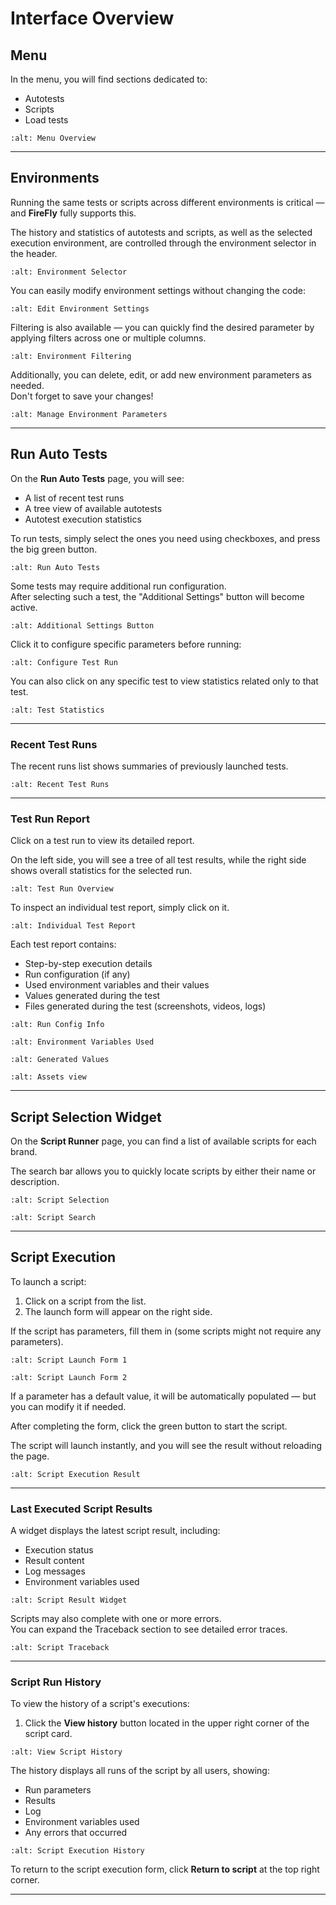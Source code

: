 # Interface Overview

## Menu

In the menu, you will find sections dedicated to:

- Autotests
- Scripts
- Load tests

```{image} /_static/images/interface_overview_menu.png
:alt: Menu Overview
```

---

## Environments

Running the same tests or scripts across different environments is critical — and **FireFly** fully supports this.

The history and statistics of autotests and scripts, as well as the selected execution environment, are controlled through the environment selector in the header.

```{image} /_static/images/interface_overview_env_open.png
:alt: Environment Selector
```

You can easily modify environment settings without changing the code:

```{image} /_static/images/interface_overview_env_overview.png
:alt: Edit Environment Settings
```

Filtering is also available — you can quickly find the desired parameter by applying filters across one or multiple columns.

```{image} /_static/images/interface_overview_env_search.png
:alt: Environment Filtering
```

Additionally, you can delete, edit, or add new environment parameters as needed.  
Don't forget to save your changes!

```{image} /_static/images/interface_overview_env_edit.png
:alt: Manage Environment Parameters
```

---

## Run Auto Tests

On the **Run Auto Tests** page, you will see:

- A list of recent test runs
- A tree view of available autotests
- Autotest execution statistics

To run tests, simply select the ones you need using checkboxes, and press the big green button.

```{image} /_static/images/interface_overview_autotest_overview.png
:alt: Run Auto Tests
```

Some tests may require additional run configuration.  
After selecting such a test, the "Additional Settings" button will become active.

```{image} /_static/images/interface_overview_autotest_run_config_open.png
:alt: Additional Settings Button
```

Click it to configure specific parameters before running:

```{image} /_static/images/interface_overview_autotest_run_config_edit.png
:alt: Configure Test Run
```

You can also click on any specific test to view statistics related only to that test.

```{image} /_static/images/interface_overview_autotest_one_test_history.png
:alt: Test Statistics
```

---

### Recent Test Runs

The recent runs list shows summaries of previously launched tests.

```{image} /_static/images/interface_overview_test_runs.png
:alt: Recent Test Runs
```

---

### Test Run Report

Click on a test run to view its detailed report.

On the left side, you will see a tree of all test results, while the right side shows overall statistics for the selected run.

```{image} /_static/images/interface_overview_test_run_select.png
:alt: Test Run Overview
```

To inspect an individual test report, simply click on it.

```{image} /_static/images/interface_overview_test_run_one_test_view.png
:alt: Individual Test Report
```

Each test report contains:

- Step-by-step execution details
- Run configuration (if any)
- Used environment variables and their values
- Values generated during the test
- Files generated during the test (screenshots, videos, logs)

```{image} /_static/images/interface_overview_one_test_report_run_config.png
:alt: Run Config Info
```

```{image} /_static/images/interface_overview_one_test_report_env_used.png
:alt: Environment Variables Used
```

```{image} /_static/images/interface_overview_one_test_report_generated.png
:alt: Generated Values
```

```{image} /_static/images/interface_overview_one_test_report_assets.png
:alt: Assets view
```

---

## Script Selection Widget

On the **Script Runner** page, you can find a list of available scripts for each brand.

The search bar allows you to quickly locate scripts by either their name or description.

```{image} /_static/images/interface_overview_scripts_overview.png
:alt: Script Selection
```
```{image} /_static/images/interface_overview_scripts_search.png
:alt: Script Search
```

---

## Script Execution

To launch a script:

1. Click on a script from the list.
2. The launch form will appear on the right side.

If the script has parameters, fill them in (some scripts might not require any parameters).

```{image} /_static/images/interface_overview_scripts_run_1.png
:alt: Script Launch Form 1
```

```{image} /_static/images/interface_overview_scripts_run_2.png
:alt: Script Launch Form 2
```

If a parameter has a default value, it will be automatically populated — but you can modify it if needed.

After completing the form, click the green button to start the script.

The script will launch instantly, and you will see the result without reloading the page.

```{image} /_static/gif/interface_overview_scripts_execute.gif
:alt: Script Execution Result
```

---

### Last Executed Script Results

A widget displays the latest script result, including:

- Execution status
- Result content
- Log messages
- Environment variables used

```{image} /_static/images/interface_overview_scripts_result.png
:alt: Script Result Widget
```

Scripts may also complete with one or more errors.  
You can expand the Traceback section to see detailed error traces.

```{image} /_static/images/interface_overview_scripts_error.png
:alt: Script Traceback
```

---

### Script Run History

To view the history of a script's executions:

1. Click the **View history** button located in the upper right corner of the script card.

```{image} /_static/images/interface_overview_scripts_view_history.png
:alt: View Script History
```

The history displays all runs of the script by all users, showing:

- Run parameters
- Results
- Log
- Environment variables used
- Any errors that occurred

```{image} /_static/images/interface_overview_scripts_history.png
:alt: Script Execution History
```

To return to the script execution form, click **Return to script** at the top right corner.

---
